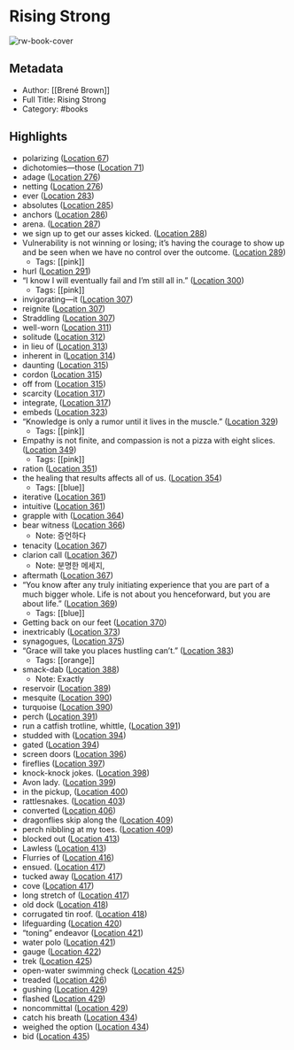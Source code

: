 # Rising Strong

![rw-book-cover](https://images-na.ssl-images-amazon.com/images/I/5185dmkj2KL._SL200_.jpg)

## Metadata
- Author: [[Brené  Brown]]
- Full Title: Rising Strong
- Category: #books

## Highlights
- polarizing ([Location 67](https://readwise.io/to_kindle?action=open&asin=B00P5557G2&location=67))
- dichotomies—those ([Location 71](https://readwise.io/to_kindle?action=open&asin=B00P5557G2&location=71))
- adage ([Location 276](https://readwise.io/to_kindle?action=open&asin=B00P5557G2&location=276))
- netting ([Location 276](https://readwise.io/to_kindle?action=open&asin=B00P5557G2&location=276))
- ever ([Location 283](https://readwise.io/to_kindle?action=open&asin=B00P5557G2&location=283))
- absolutes ([Location 285](https://readwise.io/to_kindle?action=open&asin=B00P5557G2&location=285))
- anchors ([Location 286](https://readwise.io/to_kindle?action=open&asin=B00P5557G2&location=286))
- arena. ([Location 287](https://readwise.io/to_kindle?action=open&asin=B00P5557G2&location=287))
- we sign up to get our asses kicked. ([Location 288](https://readwise.io/to_kindle?action=open&asin=B00P5557G2&location=288))
- Vulnerability is not winning or losing; it’s having the courage to show up and be seen when we have no control over the outcome. ([Location 289](https://readwise.io/to_kindle?action=open&asin=B00P5557G2&location=289))
    - Tags: [[pink]] 
- hurl ([Location 291](https://readwise.io/to_kindle?action=open&asin=B00P5557G2&location=291))
- “I know I will eventually fail and I’m still all in.” ([Location 300](https://readwise.io/to_kindle?action=open&asin=B00P5557G2&location=300))
    - Tags: [[pink]] 
- invigorating—it ([Location 307](https://readwise.io/to_kindle?action=open&asin=B00P5557G2&location=307))
- reignite ([Location 307](https://readwise.io/to_kindle?action=open&asin=B00P5557G2&location=307))
- Straddling ([Location 307](https://readwise.io/to_kindle?action=open&asin=B00P5557G2&location=307))
- well-worn ([Location 311](https://readwise.io/to_kindle?action=open&asin=B00P5557G2&location=311))
- solitude ([Location 312](https://readwise.io/to_kindle?action=open&asin=B00P5557G2&location=312))
- in lieu of ([Location 313](https://readwise.io/to_kindle?action=open&asin=B00P5557G2&location=313))
- inherent in ([Location 314](https://readwise.io/to_kindle?action=open&asin=B00P5557G2&location=314))
- daunting ([Location 315](https://readwise.io/to_kindle?action=open&asin=B00P5557G2&location=315))
- cordon ([Location 315](https://readwise.io/to_kindle?action=open&asin=B00P5557G2&location=315))
- off from ([Location 315](https://readwise.io/to_kindle?action=open&asin=B00P5557G2&location=315))
- scarcity ([Location 317](https://readwise.io/to_kindle?action=open&asin=B00P5557G2&location=317))
- integrate, ([Location 317](https://readwise.io/to_kindle?action=open&asin=B00P5557G2&location=317))
- embeds ([Location 323](https://readwise.io/to_kindle?action=open&asin=B00P5557G2&location=323))
- “Knowledge is only a rumor until it lives in the muscle.” ([Location 329](https://readwise.io/to_kindle?action=open&asin=B00P5557G2&location=329))
    - Tags: [[pink]] 
- Empathy is not finite, and compassion is not a pizza with eight slices. ([Location 349](https://readwise.io/to_kindle?action=open&asin=B00P5557G2&location=349))
    - Tags: [[pink]] 
- ration ([Location 351](https://readwise.io/to_kindle?action=open&asin=B00P5557G2&location=351))
- the healing that results affects all of us. ([Location 354](https://readwise.io/to_kindle?action=open&asin=B00P5557G2&location=354))
    - Tags: [[blue]] 
- iterative ([Location 361](https://readwise.io/to_kindle?action=open&asin=B00P5557G2&location=361))
- intuitive ([Location 361](https://readwise.io/to_kindle?action=open&asin=B00P5557G2&location=361))
- grapple with ([Location 364](https://readwise.io/to_kindle?action=open&asin=B00P5557G2&location=364))
- bear witness ([Location 366](https://readwise.io/to_kindle?action=open&asin=B00P5557G2&location=366))
    - Note: 증언하다
- tenacity ([Location 367](https://readwise.io/to_kindle?action=open&asin=B00P5557G2&location=367))
- clarion call ([Location 367](https://readwise.io/to_kindle?action=open&asin=B00P5557G2&location=367))
    - Note: 분명한 메세지,
- aftermath ([Location 367](https://readwise.io/to_kindle?action=open&asin=B00P5557G2&location=367))
- “You know after any truly initiating experience that you are part of a much bigger whole. Life is not about you henceforward, but you are about life.” ([Location 369](https://readwise.io/to_kindle?action=open&asin=B00P5557G2&location=369))
    - Tags: [[blue]] 
- Getting back on our feet ([Location 370](https://readwise.io/to_kindle?action=open&asin=B00P5557G2&location=370))
- inextricably ([Location 373](https://readwise.io/to_kindle?action=open&asin=B00P5557G2&location=373))
- synagogues, ([Location 375](https://readwise.io/to_kindle?action=open&asin=B00P5557G2&location=375))
- “Grace will take you places hustling can’t.” ([Location 383](https://readwise.io/to_kindle?action=open&asin=B00P5557G2&location=383))
    - Tags: [[orange]] 
- smack-dab ([Location 388](https://readwise.io/to_kindle?action=open&asin=B00P5557G2&location=388))
    - Note: Exactly
- reservoir ([Location 389](https://readwise.io/to_kindle?action=open&asin=B00P5557G2&location=389))
- mesquite ([Location 390](https://readwise.io/to_kindle?action=open&asin=B00P5557G2&location=390))
- turquoise ([Location 390](https://readwise.io/to_kindle?action=open&asin=B00P5557G2&location=390))
- perch ([Location 391](https://readwise.io/to_kindle?action=open&asin=B00P5557G2&location=391))
- run a catfish trotline, whittle, ([Location 391](https://readwise.io/to_kindle?action=open&asin=B00P5557G2&location=391))
- studded with ([Location 394](https://readwise.io/to_kindle?action=open&asin=B00P5557G2&location=394))
- gated ([Location 394](https://readwise.io/to_kindle?action=open&asin=B00P5557G2&location=394))
- screen doors ([Location 396](https://readwise.io/to_kindle?action=open&asin=B00P5557G2&location=396))
- fireflies ([Location 397](https://readwise.io/to_kindle?action=open&asin=B00P5557G2&location=397))
- knock-knock jokes. ([Location 398](https://readwise.io/to_kindle?action=open&asin=B00P5557G2&location=398))
- Avon lady. ([Location 399](https://readwise.io/to_kindle?action=open&asin=B00P5557G2&location=399))
- in the pickup, ([Location 400](https://readwise.io/to_kindle?action=open&asin=B00P5557G2&location=400))
- rattlesnakes. ([Location 403](https://readwise.io/to_kindle?action=open&asin=B00P5557G2&location=403))
- converted ([Location 406](https://readwise.io/to_kindle?action=open&asin=B00P5557G2&location=406))
- dragonflies skip along the ([Location 409](https://readwise.io/to_kindle?action=open&asin=B00P5557G2&location=409))
- perch nibbling at my toes. ([Location 409](https://readwise.io/to_kindle?action=open&asin=B00P5557G2&location=409))
- blocked out ([Location 413](https://readwise.io/to_kindle?action=open&asin=B00P5557G2&location=413))
- Lawless ([Location 413](https://readwise.io/to_kindle?action=open&asin=B00P5557G2&location=413))
- Flurries of ([Location 416](https://readwise.io/to_kindle?action=open&asin=B00P5557G2&location=416))
- ensued. ([Location 417](https://readwise.io/to_kindle?action=open&asin=B00P5557G2&location=417))
- tucked away ([Location 417](https://readwise.io/to_kindle?action=open&asin=B00P5557G2&location=417))
- cove ([Location 417](https://readwise.io/to_kindle?action=open&asin=B00P5557G2&location=417))
- long stretch of ([Location 417](https://readwise.io/to_kindle?action=open&asin=B00P5557G2&location=417))
- old dock ([Location 418](https://readwise.io/to_kindle?action=open&asin=B00P5557G2&location=418))
- corrugated tin roof. ([Location 418](https://readwise.io/to_kindle?action=open&asin=B00P5557G2&location=418))
- lifeguarding ([Location 420](https://readwise.io/to_kindle?action=open&asin=B00P5557G2&location=420))
- “toning” endeavor ([Location 421](https://readwise.io/to_kindle?action=open&asin=B00P5557G2&location=421))
- water polo ([Location 421](https://readwise.io/to_kindle?action=open&asin=B00P5557G2&location=421))
- gauge ([Location 422](https://readwise.io/to_kindle?action=open&asin=B00P5557G2&location=422))
- trek ([Location 425](https://readwise.io/to_kindle?action=open&asin=B00P5557G2&location=425))
- open-water swimming check ([Location 425](https://readwise.io/to_kindle?action=open&asin=B00P5557G2&location=425))
- treaded ([Location 426](https://readwise.io/to_kindle?action=open&asin=B00P5557G2&location=426))
- gushing ([Location 429](https://readwise.io/to_kindle?action=open&asin=B00P5557G2&location=429))
- flashed ([Location 429](https://readwise.io/to_kindle?action=open&asin=B00P5557G2&location=429))
- noncommittal ([Location 429](https://readwise.io/to_kindle?action=open&asin=B00P5557G2&location=429))
- catch his breath ([Location 434](https://readwise.io/to_kindle?action=open&asin=B00P5557G2&location=434))
- weighed the option ([Location 434](https://readwise.io/to_kindle?action=open&asin=B00P5557G2&location=434))
- bid ([Location 435](https://readwise.io/to_kindle?action=open&asin=B00P5557G2&location=435))
